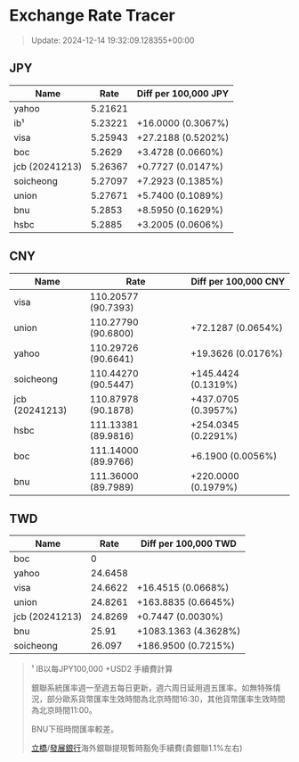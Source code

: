 # Exchange Rate Tracer

> Update: 2024-12-14 19:32:09.128355+00:00

## JPY

| Name           |    Rate | Diff per 100,000 JPY   |
|----------------|---------|------------------------|
| yahoo          | 5.21621 |                        |
| ib¹            | 5.23221 | +16.0000 (0.3067%)     |
| visa           | 5.25943 | +27.2188 (0.5202%)     |
| boc            | 5.2629  | +3.4728 (0.0660%)      |
| jcb (20241213) | 5.26367 | +0.7727 (0.0147%)      |
| soicheong      | 5.27097 | +7.2923 (0.1385%)      |
| union          | 5.27671 | +5.7400 (0.1089%)      |
| bnu            | 5.2853  | +8.5950 (0.1629%)      |
| hsbc           | 5.2885  | +3.2005 (0.0606%)      |

## CNY

| Name           | Rate                | Diff per 100,000 CNY   |
|----------------|---------------------|------------------------|
| visa           | 110.20577	(90.7393) |                        |
| union          | 110.27790	(90.6800) | +72.1287 (0.0654%)     |
| yahoo          | 110.29726	(90.6641) | +19.3626 (0.0176%)     |
| soicheong      | 110.44270	(90.5447) | +145.4424 (0.1319%)    |
| jcb (20241213) | 110.87978	(90.1878) | +437.0705 (0.3957%)    |
| hsbc           | 111.13381	(89.9816) | +254.0345 (0.2291%)    |
| boc            | 111.14000	(89.9766) | +6.1900 (0.0056%)      |
| bnu            | 111.36000	(89.7989) | +220.0000 (0.1979%)    |

## TWD

| Name           |    Rate | Diff per 100,000 TWD   |
|----------------|---------|------------------------|
| boc            |  0      |                        |
| yahoo          | 24.6458 |                        |
| visa           | 24.6622 | +16.4515 (0.0668%)     |
| union          | 24.8261 | +163.8835 (0.6645%)    |
| jcb (20241213) | 24.8269 | +0.7447 (0.0030%)      |
| bnu            | 25.91   | +1083.1363 (4.3628%)   |
| soicheong      | 26.097  | +186.9500 (0.7215%)    |


> ¹ IB以每JPY100,000 +USD2 手續費計算
>
> 銀聯系統匯率週一至週五每日更新，週六周日延用週五匯率。如無特殊情況，部分歐系貨幣匯率生效時間為北京時間16:30，其他貨幣匯率生效時間為北京時間11:00。
>
> BNU下班時間匯率較差。
>
> [立橋](https://www.wlbank.com.mo/uploads/ueditor/file/20181211/1544536513900230.pdf)/[發展銀行](https://www.mdb.com.mo/Service_Charges_20230728.pdf)海外銀聯提現暫時豁免手續費(貴銀聯1.1%左右)

